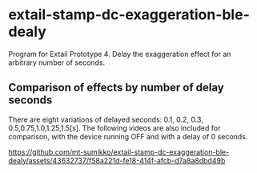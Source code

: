 # extail-stamp-dc-exaggeration-ble-dealy
Program for Extail Prototype 4. Delay the exaggeration effect for an arbitrary number of seconds.

## Comparison of effects by number of delay seconds
There are eight variations of delayed seconds: 0.1, 0.2, 0.3, 0.5,0.75,1.0,1.25,1.5[s].
The following videos are also included for comparison, with the device running OFF and with a delay of 0 seconds.

https://github.com/mt-sumikko/extail-stamp-dc-exaggeration-ble-dealy/assets/43632737/f58a221d-fe18-414f-afcb-d7a8a8dbd49b

